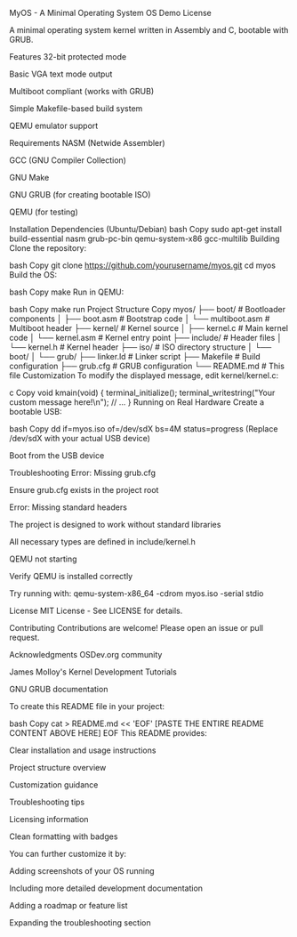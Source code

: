 MyOS - A Minimal Operating System
OS Demo
License

A minimal operating system kernel written in Assembly and C, bootable with GRUB.

Features
32-bit protected mode

Basic VGA text mode output

Multiboot compliant (works with GRUB)

Simple Makefile-based build system

QEMU emulator support

Requirements
NASM (Netwide Assembler)

GCC (GNU Compiler Collection)

GNU Make

GNU GRUB (for creating bootable ISO)

QEMU (for testing)

Installation
Dependencies (Ubuntu/Debian)
bash
Copy
sudo apt-get install build-essential nasm grub-pc-bin qemu-system-x86 gcc-multilib
Building
Clone the repository:

bash
Copy
git clone https://github.com/yourusername/myos.git
cd myos
Build the OS:

bash
Copy
make
Run in QEMU:

bash
Copy
make run
Project Structure
Copy
myos/
├── boot/               # Bootloader components
│   ├── boot.asm        # Bootstrap code
│   └── multiboot.asm   # Multiboot header
├── kernel/             # Kernel source
│   ├── kernel.c        # Main kernel code
│   └── kernel.asm      # Kernel entry point
├── include/            # Header files
│   └── kernel.h        # Kernel header
├── iso/                # ISO directory structure
│   └── boot/
│       └── grub/
├── linker.ld           # Linker script
├── Makefile            # Build configuration
├── grub.cfg            # GRUB configuration
└── README.md           # This file
Customization
To modify the displayed message, edit kernel/kernel.c:

c
Copy
void kmain(void) {
    terminal_initialize();
    terminal_writestring("Your custom message here!\n");
    // ...
}
Running on Real Hardware
Create a bootable USB:

bash
Copy
dd if=myos.iso of=/dev/sdX bs=4M status=progress
(Replace /dev/sdX with your actual USB device)

Boot from the USB device

Troubleshooting
Error: Missing grub.cfg

Ensure grub.cfg exists in the project root

Error: Missing standard headers

The project is designed to work without standard libraries

All necessary types are defined in include/kernel.h

QEMU not starting

Verify QEMU is installed correctly

Try running with: qemu-system-x86_64 -cdrom myos.iso -serial stdio

License
MIT License - See LICENSE for details.

Contributing
Contributions are welcome! Please open an issue or pull request.

Acknowledgments
OSDev.org community

James Molloy's Kernel Development Tutorials

GNU GRUB documentation

To create this README file in your project:

bash
Copy
cat > README.md << 'EOF'
[PASTE THE ENTIRE README CONTENT ABOVE HERE]
EOF
This README provides:

Clear installation and usage instructions

Project structure overview

Customization guidance

Troubleshooting tips

Licensing information

Clean formatting with badges

You can further customize it by:

Adding screenshots of your OS running

Including more detailed development documentation

Adding a roadmap or feature list

Expanding the troubleshooting section
